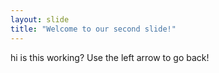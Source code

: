 ```yaml
---
layout: slide
title: "Welcome to our second slide!"
---
```

hi is this working?
Use the left arrow to go back!
